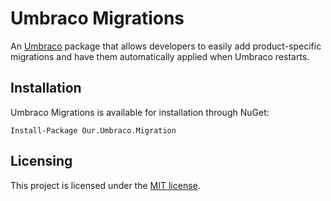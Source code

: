 # Umbraco Migrations

An [Umbraco](http://umbraco.com/) package that allows developers to easily add product-specific migrations and have them automatically applied when Umbraco restarts.

## Installation

Umbraco Migrations is available for installation through NuGet:

`Install-Package Our.Umbraco.Migration`

## Licensing

This project is licensed under the [MIT license](https://opensource.org/licenses/MIT).